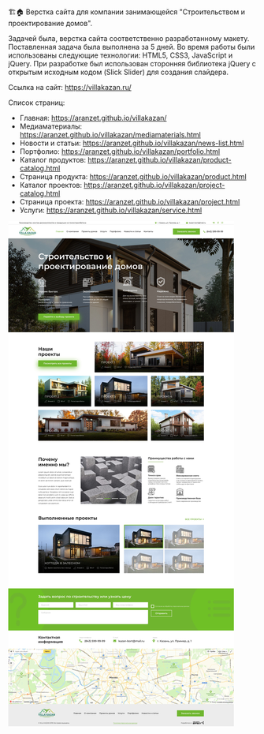 🏗️🏠 Верстка сайта для компании занимающейся "Строительством и проектирование домов".

Задачей была, верстка сайта соответственно разработанному макету. Поставленная задача была выполнена за 5 дней. Во время работы были использованы следующие технологии: HTML5, CSS3, JavaScript и jQuery. При разработке был использован сторонняя библиотека jQuery с открытым исходным кодом (Slick Slider) для создания слайдера.

Ссылка на сайт: https://villakazan.ru/

Список страниц:
  - Главная: https://aranzet.github.io/villakazan/
  - Медиаматериалы: https://aranzet.github.io/villakazan/mediamaterials.html
  - Новости и статьи: https://aranzet.github.io/villakazan/news-list.html
  - Портфолио: https://aranzet.github.io/villakazan/portfolio.html
  - Каталог продуктов: https://aranzet.github.io/villakazan/product-catalog.html
  - Страница продукта: https://aranzet.github.io/villakazan/product.html
  - Каталог проектов: https://aranzet.github.io/villakazan/project-catalog.html
  - Страница проекта: https://aranzet.github.io/villakazan/project.html
  - Услуги: https://aranzet.github.io/villakazan/service.html

![HomePage](Home.jpg?raw=true "Главная страница")
